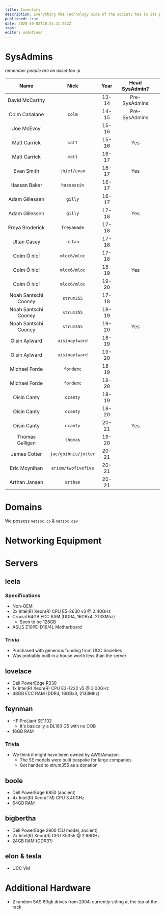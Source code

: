 ```yaml
---
title: Inventory
description: Everything the Technology side of the society has in its possession
published: true
date: 2020-10-02T20:55:31.922Z
tags: 
editor: undefined
---
```


# SysAdmins
_remember people are an asset too :p_

| Name                 | Nick                            | Year  | Head SysAdmin? |   |
|:--------------------:|:-------------------------------:|:-----:|:--------------:|---|
| David McCarthy       |                                 | 13-14 | Pre-SysAdmins  |   |
| Colm Cahalane        | `colm`                          | 14-15 | Pre-SysAdmins  |   |
| Joe McEvoy           |                                 | 15-16 |                |   |
| Matt Carrick         | `matt`                          | 15-16 | Yes            |   |
| Matt Carrick         | `matt`                          | 16-17 |                |   |
| Evan Smith           | `thief/evan`                    | 16-17 | Yes            |   |
| Hassan Baker         | `hassassin`                     | 16-17 |                |   |
| Adam Gillessen       | `gilly`                         | 16-17 |                |   |
| Adam Gillessen       | `gilly`                         | 17-18 | Yes            |   |
| Freya  Broderick     | `freyamade`                     | 17-18 |                |   |
| Ultan Casey          | `ultan`                         | 17-18 |                |   |
| Colm Ó hIcí          | `mloc6/mloc`                    | 17-18 |                |   |
| Colm Ó hIcí          | `mloc6/mloc`                    | 18-19 | Yes            |   |
| Colm Ó hIcí          | `mloc6/mloc`                    | 19-20 |                |   |
| Noah Santschi Cooney | `strum355`                      | 17-18 |                |   |
| Noah Santschi Cooney | `strum355`                      | 18-19 |                |   |
| Noah Santschi Cooney | `strum355`                      | 19-20 | Yes            |   |
| Oisin Aylward        | `oisinaylward`                  | 18-19 |                |   |
| Oisin Aylward        | `oisinaylward`                  | 19-20 |                |   |
| Michael Forde        | `fordemc`                       | 18-19 |                |   |
| Michael Forde        | `fordemc`                       | 19-20 |                |   |
| Oisin Canty          | `ocanty`                        | 18-19 |                |   |
| Oisin Canty          | `ocanty`                        | 19-20 |                |   |
| Oisin Canty          | `ocanty`                        | 20-21 | Yes            |   |
| Thomas Galligan      | `thomas`                        | 19-20 |                |   |
| James Cotter         | `jac/goibniu/jotter`            | 20-21 |                |   |
| Eric Moynihan        | `ericm/twofivefive`             | 20-21 |                |   |
| Arthan Jansen        | `arthan`                        | 20-21 |                |   |

# Domains
We possess `netsoc.co` & `netsoc.dev`

# Networking Equipment

# Servers

## leela

### Specifications

* Non-OEM
* 2x Intel(R) Xeon(R) CPU E5-2630 v3 @ 2.40GHz
* Crucial 64GB ECC RAM (DDR4, 16GBx4, 2133Mhz)
	* Soon to be 128GB
* ASUS Z10PE-D16/4L Motherboard

### Trivia

* Purchased with generous funding from UCC Societies
* Was probably built in a house worth less than the server

## lovelace

* Dell PowerEdge R330
* 1x Intel(R) Xeon(R) CPU E3-1220 v5 @ 3.00GHz
* 48GB ECC RAM (DDR4, 16GBx3, 2133Mhz)

## feynman

* HP ProLiant SE1102
	* It's basically a DL160 G5 with no OOB
* 16GB RAM

### Trivia

* We think it might have been owned by AWS/Amazon.
	* The SE models were built bespoke for large companies
  * Got handed to strum355 as a donation

## boole

* Dell PowerEdge 6850 (ancient)
* 4x Intel(R) Xeon(TM) CPU 3.40GHz
* 64GB RAM

## bigbertha

* Dell PowerEdge 2900 (5U model, ancient) 
* 2x Intel(R) Xeon(R) CPU X5355 @ 2.66GHz
* 24GB RAM (DDR3?)

## elon & tesla

* UCC VM

# Additional Hardware
* 2 random SAS 80gb drives from 2004, currently sitting at the top of the rack
